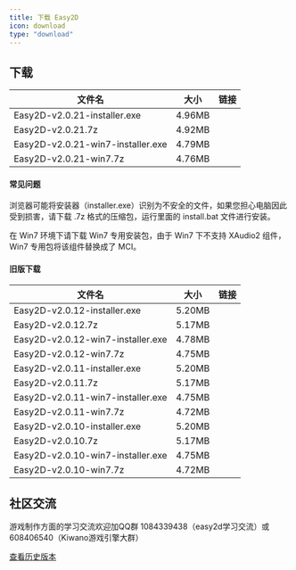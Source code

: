 ```yaml
---
title: 下载 Easy2D
icon: download
type: "download"
---
```


## 下载

| 文件名                  |   大小   |   链接   |
| ---------------------- |:-------:|:--------:|
| Easy2D-v2.0.21-installer.exe | 4.96MB   | [<i class="download icon"></i>](https://download.easy2d.cn/release/easy2d-v2.0.21-installer.exe) |
| Easy2D-v2.0.21.7z  | 4.92MB   | [<i class="download icon"></i>](https://download.easy2d.cn/release/easy2d-v2.0.21.7z) |
| Easy2D-v2.0.21-win7-installer.exe | 4.79MB   | [<i class="download icon"></i>](https://download.easy2d.cn/release/easy2d-v2.0.21-win7-installer.exe) |
| Easy2D-v2.0.21-win7.7z  | 4.76MB   | [<i class="download icon"></i>](https://download.easy2d.cn/release/easy2d-v2.0.21-win7.7z) |

#### 常见问题

浏览器可能将安装器（installer.exe）识别为不安全的文件，如果您担心电脑因此受到损害，请下载 .7z 格式的压缩包，运行里面的 install.bat 文件进行安装。

在 Win7 环境下请下载 Win7 专用安装包，由于 Win7 下不支持 XAudio2 组件，Win7 专用包将该组件替换成了 MCI。

#### 旧版下载

| 文件名                  |   大小   |   链接   |
| ----------------------- |:--------:|:--------:|
| Easy2D-v2.0.12-installer.exe | 5.20MB   | [<i class="download icon"></i>](https://download.easy2d.cn/release/easy2d-v2.0.12-installer.exe) |
| Easy2D-v2.0.12.7z  | 5.17MB   | [<i class="download icon"></i>](https://download.easy2d.cn/release/easy2d-v2.0.12.7z) |
| Easy2D-v2.0.12-win7-installer.exe | 4.78MB   | [<i class="download icon"></i>](https://download.easy2d.cn/release/easy2d-v2.0.12-win7-installer.exe) |
| Easy2D-v2.0.12-win7.7z  | 4.75MB   | [<i class="download icon"></i>](https://download.easy2d.cn/release/easy2d-v2.0.12-win7.7z) |
| Easy2D-v2.0.11-installer.exe | 5.20MB   | [<i class="download icon"></i>](https://download.easy2d.cn/release/easy2d-v2.0.11-installer.exe) |
| Easy2D-v2.0.11.7z  | 5.17MB   | [<i class="download icon"></i>](https://download.easy2d.cn/release/easy2d-v2.0.11.7z) |
| Easy2D-v2.0.11-win7-installer.exe | 4.75MB   | [<i class="download icon"></i>](https://download.easy2d.cn/release/easy2d-v2.0.11-win7-installer.exe) |
| Easy2D-v2.0.11-win7.7z  | 4.72MB   | [<i class="download icon"></i>](https://download.easy2d.cn/release/easy2d-v2.0.11-win7.7z) |
| Easy2D-v2.0.10-installer.exe | 5.20MB   | [<i class="download icon"></i>](https://download.easy2d.cn/release/easy2d-v2.0.10-installer.exe) |
| Easy2D-v2.0.10.7z  | 5.17MB   | [<i class="download icon"></i>](https://download.easy2d.cn/release/easy2d-v2.0.10.7z) |
| Easy2D-v2.0.10-win7-installer.exe | 4.75MB   | [<i class="download icon"></i>](https://download.easy2d.cn/release/easy2d-v2.0.10-win7-installer.exe) |
| Easy2D-v2.0.10-win7.7z  | 4.72MB   | [<i class="download icon"></i>](https://download.easy2d.cn/release/easy2d-v2.0.10-win7.7z) |

## 社区交流

游戏制作方面的学习交流欢迎加QQ群 1084339438（easy2d学习交流）或 608406540（Kiwano游戏引擎大群）

<a class="ui button" href="/history">查看历史版本</a>